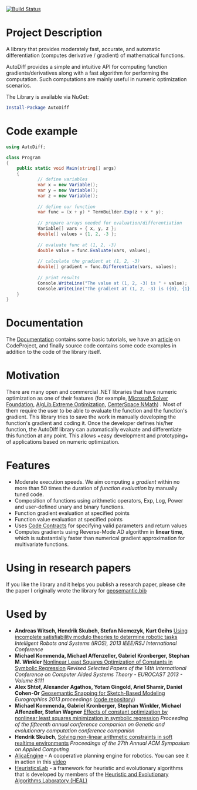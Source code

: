 [![Build Status](https://travis-ci.org/alexshtf/autodiff.svg?branch=master)](https://travis-ci.org/alexshtf/autodiff)

# Project Description
A library that provides moderately fast, accurate, and automatic differentiation (computes derivative /  gradient) of mathematical functions.

AutoDiff provides a simple and intuitive API for computing function gradients/derivatives along with a fast algorithm for performing the computation. Such computations are mainly useful in numeric optimization scenarios.

The Library is available via NuGet:

```powershell
Install-Package AutoDiff
```

# Code example
```c#
using AutoDiff;

class Program
{
    public static void Main(string[] args)
    {
            // define variables
            var x = new Variable();
            var y = new Variable();
            var z = new Variable();
    
            // define our function
            var func = (x + y) * TermBuilder.Exp(z + x * y);
    
            // prepare arrays needed for evaluation/differentiation
            Variable[] vars = { x, y, z };
            double[] values = {1, 2, -3 };
    
            // evaluate func at (1, 2, -3)
            double value = func.Evaluate(vars, values);
    
            // calculate the gradient at (1, 2, -3)
            double[] gradient = func.Differentiate(vars, values);
    
            // print results
            Console.WriteLine("The value at (1, 2, -3) is " + value);
            Console.WriteLine("The gradient at (1, 2, -3) is ({0}, {1}, {2})", gradient[0], gradient[1], gradient[2]);
    }
}
```



# Documentation
The [Documentation](docs/Readme.md) contains some basic tutorials, we have an [article](http://www.codeproject.com/KB/library/Automatic_Differentiation.aspx) on CodeProject, and finally source code contains some code examples in addition to the code of the library itself.

# Motivation
There are many open and commercial .NET libraries that have numeric optimization as one of their features (for example, [Microsoft Solver Foundation](http://msdn.microsoft.com/en-us/devlabs/hh145003.aspx),  [AlgLib](http://www.alglib.net),[Extreme Optimization](http://www.extremeoptimization.com/), [CenterSpace NMath](http://www.centerspace.net/)) . Most of them require the user to be able to evaluate the function and the function's gradient. This library tries to save the work in manually developing the function's gradient and coding it.
Once the developer defines his/her function, the AutoDiff library can automatically evaluate and differentiate this function at any point. This allows +easy development and prototyping+ of applications based on numeric optimization.

# Features
* Moderate execution speeds. We aim computing a _gradient_ within no more than 50 times the duration of _function evaluation_ by manually tuned code.
* Composition of functions using arithmetic operators, Exp, Log, Power and user-defined unary and binary functions.
* Function gradient evaluation at specified points
* Function value evaluation at specified points
* Uses [Code Contracts](https://docs.microsoft.com/en-us/dotnet/api/system.diagnostics.contracts.contract) for specifying valid parameters and return values
* Computes gradients using Reverse-Mode AD algorithm in **linear time**, which is substantially faster than numerical gradient approximation for multivariate functions.

# **Using in research papers**

If you like the library and it helps you publish a research paper, please cite the paper I originally wrote the library for [geosemantic.bib](docs/Home_geosemantic.bib)

# Used by

* **Andreas Witsch,  Hendrik Skubch, Stefan Niemczyk, Kurt Geihs** [Using incomplete satisfiability modulo theories to determine robotic tasks](http://dx.doi.org/10.1109/IROS.2013.6697046) _Intelligent Robots and Systems (IROS), 2013 IEEE/RSJ International Conference_
* **Michael Kommenda, Michael Affenzeller, Gabriel Kronberger, Stephan M. Winkler** [Nonlinear Least Squares Optimization of Constants in Symbolic Regression](https://link.springer.com/chapter/10.1007/978-3-642-53856-8_53) _Revised Selected Papers of the 14th International Conference on Computer Aided Systems Theory - EUROCAST 2013 - Volume 8111_
* **Alex Shtof, Alexander Agathos, Yotam Gingold, Ariel Shamir, Daniel Cohen-Or** [Geosemantic Snapping for Sketch-Based Modeling](http://onlinelibrary.wiley.com/doi/10.1111/cgf.12044/abstract) _Eurographics 2013 proceedings_  ([code repository](https://bitbucket.org/alexshtf/sketchmodeller))
* **Michael Kommenda, Gabriel Kronberger, Stephan Winkler, Michael Affenzeller, Stefan Wagner** [Effects of constant optimization by nonlinear least squares minimization in symbolic regression](http://dl.acm.org/citation.cfm?id=2482691) _Proceeding of the fifteenth annual conference companion on Genetic and evolutionary computation conference companion_
* **Hendrik Skubch**, [Solving non-linear arithmetic constraints in soft realtime environments](http://dl.acm.org/citation.cfm?id=2245293) _Proceedings of the 27th Annual ACM Symposium on Applied Computing_
* [AlicaEngine](http://ros.org/wiki/AlicaEngine) - A cooperative planning engine for robotics. You can see it in action in this [video](http://www.youtube.com/watch?v=HhIrhU19PG4)
* [HeuristicsLab](http://dev.heuristiclab.com) - a framework for heuristic and evolutionary algorithms that is developed by members of the [Heuristic and Evolutionary Algorithms Laboratory (HEAL)](http://heal.heuristiclab.com/)
